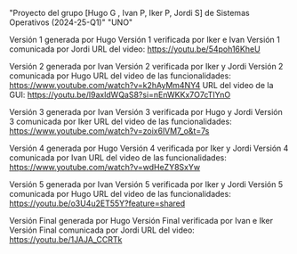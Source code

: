 "Proyecto del grupo [Hugo G , Ivan P, Iker P, Jordi S] de Sistemas Operativos (2024-25-Q1)" "UNO"

Versión 1 generada por Hugo 
Versión 1 verificada por Iker e Ivan 
Versión 1 comunicada por Jordi 
URL del video: https://youtu.be/54poh16KheU

Versión 2 generada por Ivan 
Versión 2 verificada por Iker y Jordi 
Versión 2 comunicada por Hugo 
URL del video de las funcionalidades: https://www.youtube.com/watch?v=k2hAyMm4NY4 
URL del video de la GUI: https://youtu.be/l9axldWQaS8?si=nEnWKKx7O7cTIYnO

Versión 3 generada por Ivan 
Versión 3 verificada por Hugo y Jordi 
Versión 3 comunicada por Iker 
URL del video de las funcionalidades: https://www.youtube.com/watch?v=zoix6lVM7_o&t=7s

Versión 4 generada por Hugo 
Versión 4 verificada por Iker y Jordi 
Versión 4 comunicada por Ivan 
URL del video de las funcionalidades: https://www.youtube.com/watch?v=wdHeZY8SxYw

Versión 5 generada por Ivan 
Versión 5 verificada por Iker y Jordi 
Versión 5 comunicada por Hugo 
URL del video de las funcionalidades: https://youtu.be/o3U4u2ET55Y?feature=shared

Versión Final generada por Hugo
Versión Final  verificada por Ivan e Iker
Versión Final  comunicada por Jordi
URL del video: https://youtu.be/1JAJA_CCRTk